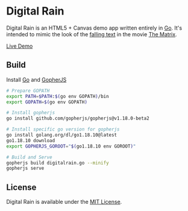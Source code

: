 Digital Rain
============

Digital Rain is an HTML5 + Canvas demo app written entirely in [Go](http://golang.org/).
It's intended to mimic the look of the [falling text](https://www.youtube.com/watch?v=rpWrtXyEAN0) in the movie [The Matrix](http://www.imdb.com/title/tt0133093/).

[Live Demo](http://tidwall.com/digitalrain/)

Build
-----

Install [Go](http://golang.org/) and [GopherJS](http://github.com/gopherjs/gopherjs)

```bash
# Prepare GOPATH
export PATH=$PATH:$(go env GOPATH)/bin
export GOPATH=$(go env GOPATH)

# Install gopherjs
go install github.com/gopherjs/gopherjs@v1.18.0-beta2

# Install specific go version for gopherjs
go install golang.org/dl/go1.18.10@latest
go1.18.10 download
export GOPHERJS_GOROOT="$(go1.18.10 env GOROOT)"

# Build and Serve
gopherjs build digitalrain.go --minify
gopherjs serve
```

License
-------

Digital Rain is available under the [MIT License](http://github.com/tidwall/digitalrain/LICENSE).
